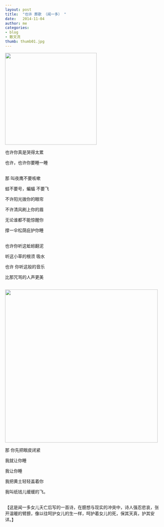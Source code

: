 ```yaml
---
layout: post
title:  "也许 葬歌 （闻一多） "
date:   2014-11-04 
author: me
categories: 
- blog
- 散文流
thumb: thumb01.jpg
---
```

<img src="http://liubai.qiniudn.com/yexu3.jpg" style="width:300px;height=248px">

也许你真是哭得太累

也许，也许你要睡一睡<br><br>


那 叫夜鹰不要咳嗽

蛙不要号，蝙蝠 不要飞

不许阳光拨你的眼帘

不许清风刷上你的眉

无论谁都不能惊醒你

撑一伞松荫庇护你睡<br><br>

<!--more-->

也许你听这蚯蚓翻泥

听这小草的根须 吸水

也许 你听这般的音乐

比那咒骂的人声更美<br><br>

<img src="http://liubai.qiniudn.com/yexu1.jpg" style="width:500px;height=248px">


那 你先把眼皮闭紧

我就让你睡

我让你睡

我把黄土轻轻盖着你

我叫纸钱儿缓缓的飞。<br><br>

 

【这是闻一多女儿夭亡后写的一首诗，在臆想与现实的冲突中，诗人强忍悲哀，张开温暖的臂膀，像以往呵护女儿的生一样，呵护着女儿的死，保其天真，护其安详。】

